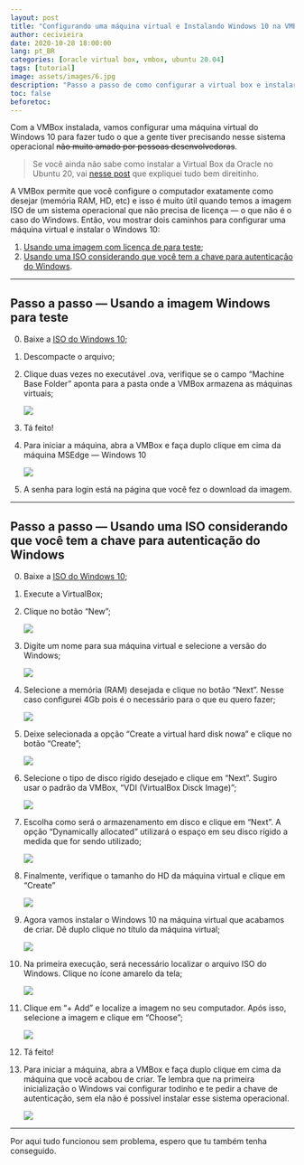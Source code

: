 ```yaml
---
layout: post
title: "Configurando uma máquina virtual e Instalando Windows 10 na VMBox"
author: cecivieira
date: 2020-10-28 18:00:00
lang: pt_BR
categories: [oracle virtual box, vmbox, ubuntu 20.04]
tags: [tutorial]
image: assets/images/6.jpg
description: "Passo a passo de como configurar a virtual box e instalar o Windows 10."
toc: false
beforetoc:
---
```

Com a VMBox instalada, vamos configurar uma máquina virtual do Windows 10 para fazer tudo o que a gente tiver precisando nesse sistema operacional ~~não muito amado por pessoas desenvolvedoras~~.

> Se você ainda não sabe como instalar a Virtual Box da Oracle no Ubuntu 20, vai [nesse post](2020-10-28-instalando-a-oracle-virtual-box-no-ubuntu-20-04.md) que expliquei tudo bem direitinho.

A VMBox permite que você configure o computador exatamente como desejar (memória RAM, HD, etc) e isso é muito útil quando temos a imagem ISO de um sistema operacional que não precisa de licença — o que não é o caso do Windows. Então, vou mostrar dois caminhos para configurar uma máquina virtual e instalar o Windows 10:

1. [Usando uma imagem com licença de para teste](#passo-a-passo--usando-a-imagem-windows-para-teste);
2. [Usando uma ISO considerando que você tem a chave para autenticação do Windows](#passo-a-passo--usando-uma-iso-considerando-que-você-tem-a-chave-para-autenticação-do-windows).

---

## Passo a passo — Usando a imagem Windows para teste

0. Baixe a [ISO do Windows 10](https://developer.microsoft.com/en-us/microsoft-edge/tools/vms/);
1. Descompacte o arquivo;
2. Clique duas vezes no executável .ova, verifique se o campo “Machine Base Folder” aponta para a pasta onde a VMBox armazena as máquinas virtuais;

    <img class="rounded mx-auto d-block" src="../assets/images/2020-10-28/1.png">

3. Tá feito!
4. Para iniciar a máquina, abra a VMBox e faça duplo clique em cima da máquina MSEdge — Windows 10

    <img class="rounded mx-auto d-block" src="../assets/images/2020-10-28/2.png">

5. A senha para login está na página que você fez o download da imagem.

---

## Passo a passo — Usando uma ISO considerando que você tem a chave para autenticação do Windows

0. Baixe a [ISO do Windows 10](https://www.microsoft.com/pt-br/software-download/windows10ISO);
1. Execute a VirtualBox;
2. Clique no botão “New”;

    <img class="rounded mx-auto d-block" src="../assets/images/2020-10-28/3.png">

2. Digite um nome para sua máquina virtual e selecione a versão do Windows;

    <img class="rounded mx-auto d-block" src="../assets/images/2020-10-28/4.png">

3. Selecione a memória (RAM) desejada e clique no botão “Next”. Nesse caso configurei 4Gb pois é o necessário para o que eu quero fazer;

    <img class="rounded mx-auto d-block" src="../assets/images/2020-10-28/5.png">

4. Deixe selecionada a opção “Create a virtual hard disk nowa” e clique no botão “Create”;

    <img class="rounded mx-auto d-block" src="../assets/images/2020-10-28/6.png">

5. Selecione o tipo de disco rígido desejado e clique em “Next”. Sugiro usar o padrão da VMBox, “VDI (VirtualBox Disck Image)”;

    <img class="rounded mx-auto d-block" src="../assets/images/2020-10-28/7.png">

6. Escolha como será o armazenamento em disco e clique em “Next”. A opção “Dynamically allocated” utilizará o espaço em seu disco rígido a medida que for sendo utilizado;

    <img class="rounded mx-auto d-block" src="../assets/images/2020-10-28/8.png">

7. Finalmente, verifique o tamanho do HD da máquina virtual e clique em “Create”

    <img class="rounded mx-auto d-block" src="../assets/images/2020-10-28/9.png">

8. Agora vamos instalar o Windows 10 na máquina virtual que acabamos de criar. Dê duplo clique no título da máquina virtual;

    <img class="rounded mx-auto d-block" src="../assets/images/2020-10-28/10.png">

9. Na primeira execução, será necessário localizar o arquivo ISO do Windows. Clique no ícone amarelo da tela;

    <img class="rounded mx-auto d-block" src="../assets/images/2020-10-28/11.png">

10. Clique em “+ Add” e localize a imagem no seu computador. Após isso, selecione a imagem e clique em “Choose”;

    <img class="rounded mx-auto d-block" src="../assets/images/2020-10-28/12.png">

11. Tá feito!

12. Para iniciar a máquina, abra a VMBox e faça duplo clique em cima da máquina que você acabou de criar. Te lembra que na primeira inicialização o Windows vai configurar todinho e te pedir a chave de autenticação, sem ela não é possível instalar esse sistema operacional.

    <img class="rounded mx-auto d-block" src="../assets/images/2020-10-28/13.png">

---
Por aqui tudo funcionou sem problema, espero que tu também tenha conseguido.